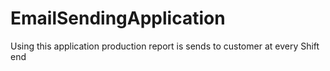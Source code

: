 # EmailSendingApplication
Using this application production report is sends to customer at every Shift end
